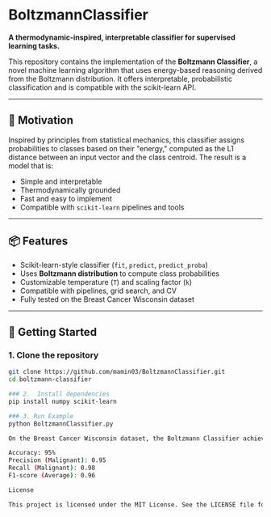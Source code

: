 # BoltzmannClassifier

**A thermodynamic-inspired, interpretable classifier for supervised learning tasks.**

This repository contains the implementation of the **Boltzmann Classifier**, a novel machine learning algorithm that uses energy-based reasoning derived from the Boltzmann distribution. It offers interpretable, probabilistic classification and is compatible with the scikit-learn API.

---

## 🧠 Motivation

Inspired by principles from statistical mechanics, this classifier assigns probabilities to classes based on their "energy," computed as the L1 distance between an input vector and the class centroid. The result is a model that is:

- Simple and interpretable
- Thermodynamically grounded
- Fast and easy to implement
- Compatible with `scikit-learn` pipelines and tools

---

## 📦 Features

- Scikit-learn-style classifier (`fit`, `predict`, `predict_proba`)
- Uses **Boltzmann distribution** to compute class probabilities
- Customizable temperature (`T`) and scaling factor (`k`)
- Compatible with pipelines, grid search, and CV
- Fully tested on the Breast Cancer Wisconsin dataset

---

## 🚀 Getting Started

### 1. Clone the repository

```bash
git clone https://github.com/mamin03/BoltzmannClassifier.git
cd boltzmann-classifier

### 2.  Install dependencies
pip install numpy scikit-learn

### 3. Run Example
python BoltzmannClassifier.py

On the Breast Cancer Wisconsin dataset, the Boltzmann Classifier achieves:

Accuracy: 95%
Precision (Malignant): 0.95
Recall (Malignant): 0.98
F1-score (Average): 0.96

License

This project is licensed under the MIT License. See the LICENSE file for details.



